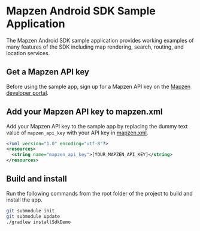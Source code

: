 # Mapzen Android SDK Sample Application

The Mapzen Android SDK sample application provides working examples of many features of the SDK including map rendering, search, routing, and location services.

## Get a Mapzen API key
Before using the sample app, sign up for a Mapzen API key on the [Mapzen developer portal](https://mapzen.com/developers).

## Add your Mapzen API key to mapzen.xml
Add your Mapzen API key to the sample app by replacing the dummy text value of `mapzen_api_key` with your API key in [mapzen.xml](https://github.com/mapzen/android/blob/master/samples/mapzen-android-sdk-sample/src/main/res/values/mapzen.xml).

```xml
<?xml version="1.0" encoding="utf-8"?>
<resources>
  <string name="mapzen_api_key">[YOUR_MAPZEN_API_KEY]</string>
</resources>
```

## Build and install

Run the following commands from the root folder of the project to build and install the app.

```bash
git submodule init
git submodule update
./gradlew installSdkDemo
```
